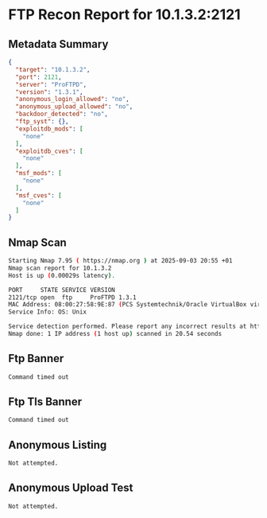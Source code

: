 # FTP Recon Report for 10.1.3.2:2121

## Metadata Summary
```json
{
  "target": "10.1.3.2",
  "port": 2121,
  "server": "ProFTPD",
  "version": "1.3.1",
  "anonymous_login_allowed": "no",
  "anonymous_upload_allowed": "no",
  "backdoor_detected": "no",
  "ftp_syst": {},
  "exploitdb_mods": [
    "none"
  ],
  "exploitdb_cves": [
    "none"
  ],
  "msf_mods": [
    "none"
  ],
  "msf_cves": [
    "none"
  ]
}
```

## Nmap Scan
```bash
Starting Nmap 7.95 ( https://nmap.org ) at 2025-09-03 20:55 +01
Nmap scan report for 10.1.3.2
Host is up (0.00029s latency).

PORT     STATE SERVICE VERSION
2121/tcp open  ftp     ProFTPD 1.3.1
MAC Address: 08:00:27:58:9E:87 (PCS Systemtechnik/Oracle VirtualBox virtual NIC)
Service Info: OS: Unix

Service detection performed. Please report any incorrect results at https://nmap.org/submit/ .
Nmap done: 1 IP address (1 host up) scanned in 20.54 seconds
```

## Ftp Banner
```bash
Command timed out
```

## Ftp Tls Banner
```bash
Command timed out
```

## Anonymous Listing
```bash
Not attempted.
```

## Anonymous Upload Test
```bash
Not attempted.
```

